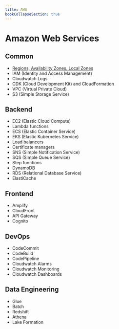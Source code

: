 ```yaml
---
title: AWS
bookCollapseSection: true
---
```


# Amazon Web Services

## Common

- [Regions, Availability Zones, Local Zones](https://docs.aws.amazon.com/AmazonRDS/latest/UserGuide/Concepts.RegionsAndAvailabilityZones.html)
- IAM (Identity and Access Management)
- Cloudwatch Logs
- CDK (Cloud Development Kit) and CloudFormation
- VPC (Virtual Private Cloud)
- S3 (Simple Storage Service)

## Backend

- EC2 (Elastic Cloud Compute)
- Lambda functions
- ECS (Elastic Container Service)
- EKS (Elastic Kubernetes Service)
- Load balancers
- Certificate managers
- SNS (Simple Notification Service)
- SQS (Simple Queue Service)
- Step functions
- DynamoDB
- RDS (Relational Database Service)
- ElastiCache

## Frontend

- Amplify
- CloudFront
- API Gateway
- Cognito

## DevOps

- CodeCommit
- CodeBuild
- CodePipeline
- Cloudwatch Alarms
- Cloudwatch Monitoring
- Cloudwatch Dashboards

## Data Engineering

- Glue
- Batch
- Redshift
- Athena
- Lake Formation
